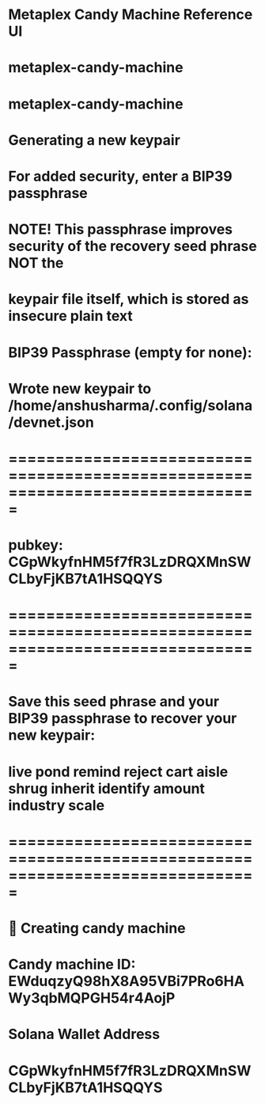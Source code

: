 # Metaplex Candy Machine Reference UI
# metaplex-candy-machine
# metaplex-candy-machine

# Generating a new keypair
#
# For added security, enter a BIP39 passphrase
#
# NOTE! This passphrase improves security of the recovery seed phrase NOT the
# keypair file itself, which is stored as insecure plain text
#
# BIP39 Passphrase (empty for none):
#
# Wrote new keypair to /home/anshusharma/.config/solana/devnet.json
# ===============================================================================
# pubkey: CGpWkyfnHM5f7fR3LzDRQXMnSWCLbyFjKB7tA1HSQQYS
# ===============================================================================
# Save this seed phrase and your BIP39 passphrase to recover your new keypair:
# live pond remind reject cart aisle shrug inherit identify amount industry scale
# ===============================================================================
#
#  🍬 Creating candy machine
# Candy machine ID: EWduqzyQ98hX8A95VBi7PRo6HAWy3qbMQPGH54r4AojP
#
#
# Solana Wallet Address
# CGpWkyfnHM5f7fR3LzDRQXMnSWCLbyFjKB7tA1HSQQYS
